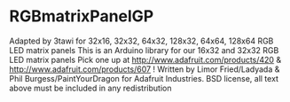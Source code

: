 # RGBmatrixPanelGP
Adapted by 3tawi for 32x16, 32x32, 64x32, 128x32, 64x64, 128x64 RGB LED matrix panels
This is an Arduino library for our 16x32 and 32x32 RGB LED matrix panels
Pick one up at http://www.adafruit.com/products/420 & http://www.adafruit.com/products/607 !
Written by Limor Fried/Ladyada & Phil Burgess/PaintYourDragon for Adafruit Industries. BSD license, all text above must be included in any redistribution
